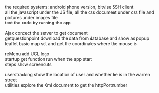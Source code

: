 the required systems: android phone version, bitvise SSH client<br/>
all the javascript under the JS  file, all the css document under css file and pictures under images file<br/>
test the code by running the app <br/><br/>
Ajax                        concect the server to get document<br/>
getquestionpoint            download the data from database and show as popup<br/>
leaflet                     basic map set and get the coordinates where the mouse is<br/><br/>
reMenu                      add UCL logo<br/>
startup                     get function run when the app start<br/>
steps                       show screencuts<br/><br/>
userstracking               show the location of user and whether he is in the warren street<br/>
utilities                   explore the Xml document to get the httpPortnumber<br/>
